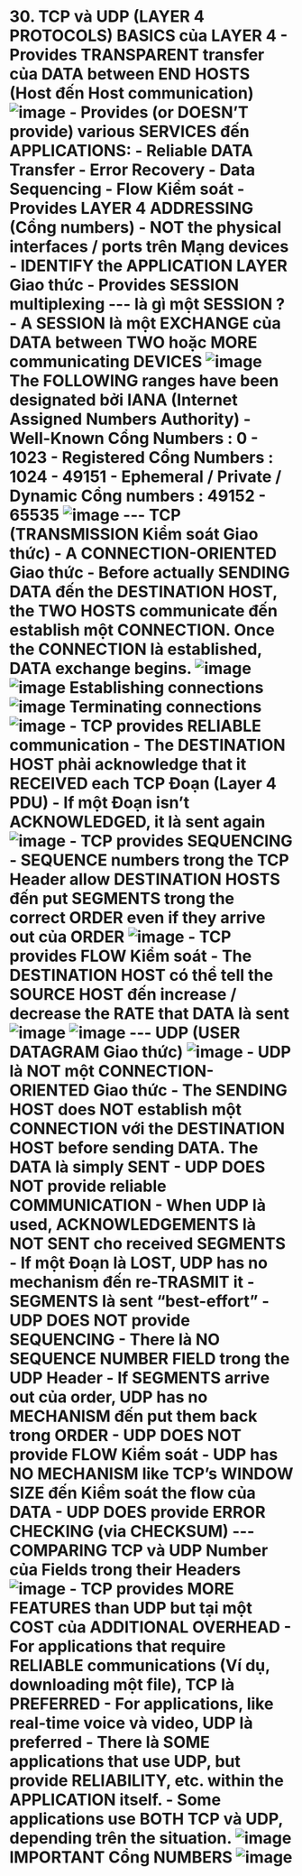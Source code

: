 # 30. TCP và UDP (LAYER 4 PROTOCOLS) BASICS của LAYER 4 - Provides TRANSPARENT transfer của DATA between END HOSTS (Host đến Host communication) ![image](https://github.com/psaumur/CCNA/assets/106411237/b0309c1e-a283-428b-9d8b-c9c1568e6a58) - Provides (or DOESN’T provide) various SERVICES đến APPLICATIONS: - Reliable DATA Transfer - Error Recovery - Data Sequencing - Flow Kiểm soát - Provides LAYER 4 ADDRESSING (Cổng numbers) - NOT the physical interfaces / ports trên Mạng devices - IDENTIFY the APPLICATION LAYER Giao thức - Provides SESSION multiplexing --- là gì một SESSION ? - A SESSION là một EXCHANGE của DATA between TWO hoặc MORE communicating DEVICES ![image](https://github.com/psaumur/CCNA/assets/106411237/2d8c6c74-24e5-4574-b454-bc694f056bec) The FOLLOWING ranges have been designated bởi IANA (Internet Assigned Numbers Authority) - **Well-Known** Cổng Numbers : 0 - 1023 - **Registered** Cổng Numbers : 1024 - 49151 - **Ephemeral** / Private / Dynamic Cổng numbers : 49152 - 65535 ![image](https://github.com/psaumur/CCNA/assets/106411237/02d56940-33b6-40a8-8431-0a39c19bc66a) --- TCP (TRANSMISSION Kiểm soát Giao thức) - A CONNECTION-ORIENTED Giao thức - Before actually SENDING DATA đến the DESTINATION HOST, the TWO HOSTS communicate đến establish một CONNECTION. Once the CONNECTION là established, DATA exchange begins. ![image](https://github.com/psaumur/CCNA/assets/106411237/9fcb7294-da61-4fff-b483-c1da6a8d7b48) ![image](https://github.com/psaumur/CCNA/assets/106411237/1f5b0753-b625-463b-9d6f-79bf5b2454dc) Establishing connections ![image](https://github.com/psaumur/CCNA/assets/106411237/877a8e35-2e2d-4cf4-af65-1a1834308ba9) Terminating connections ![image](https://github.com/psaumur/CCNA/assets/106411237/3a0a9cff-8bc4-4c1f-a9b0-941807cf6f40) - TCP provides RELIABLE communication - The DESTINATION HOST phải acknowledge that it RECEIVED each TCP Đoạn (Layer 4 PDU) - If một Đoạn isn’t ACKNOWLEDGED, it là sent again ![image](https://github.com/psaumur/CCNA/assets/106411237/d8349049-7a5a-40a3-95fa-7ad86ec1049d) - TCP provides SEQUENCING - SEQUENCE numbers trong the TCP Header allow DESTINATION HOSTS đến put SEGMENTS trong the correct ORDER even if they arrive out của ORDER ![image](https://github.com/psaumur/CCNA/assets/106411237/a1df1c41-df4f-4211-ac56-144280a2d3bf) - TCP provides FLOW Kiểm soát - The DESTINATION HOST có thể tell the SOURCE HOST đến increase / decrease the RATE that DATA là sent ![image](https://github.com/psaumur/CCNA/assets/106411237/f5f3f467-5b1f-4a30-9ef7-8a5c0de65139) ![image](https://github.com/psaumur/CCNA/assets/106411237/fafc82c7-21a2-46cf-b82b-702b2d8c1d52) --- UDP (USER DATAGRAM Giao thức) ![image](https://github.com/psaumur/CCNA/assets/106411237/773a7e94-50b1-4179-b2e6-0d45ec5c1b3d) - UDP là NOT một CONNECTION-ORIENTED Giao thức - The SENDING HOST does NOT establish một CONNECTION với the DESTINATION HOST before sending DATA. The DATA là simply SENT - UDP DOES NOT provide reliable COMMUNICATION - When UDP là used, ACKNOWLEDGEMENTS là NOT SENT cho received SEGMENTS - If một Đoạn là LOST, UDP has no mechanism đến re-TRASMIT it - SEGMENTS là sent “best-effort” - UDP DOES NOT provide SEQUENCING - There là NO SEQUENCE NUMBER FIELD trong the UDP Header - If SEGMENTS arrive out của order, UDP has no MECHANISM đến put them back trong ORDER - UDP DOES NOT provide FLOW Kiểm soát - UDP has NO MECHANISM like TCP’s WINDOW SIZE đến Kiểm soát the flow của DATA - UDP DOES provide ERROR CHECKING (via CHECKSUM) --- COMPARING TCP và UDP Number của Fields trong their Headers ![image](https://github.com/psaumur/CCNA/assets/106411237/90fb3d62-5011-4970-9cf6-167cccfe3449) - TCP provides MORE FEATURES than UDP but tại một COST của ADDITIONAL OVERHEAD - For applications that require RELIABLE communications (Ví dụ, downloading một file), TCP là PREFERRED - For applications, like real-time voice và video, UDP là preferred - There là SOME applications that use UDP, but provide RELIABILITY, etc. within the APPLICATION itself. - Some applications use BOTH TCP và UDP, depending trên the situation. ![image](https://github.com/psaumur/CCNA/assets/106411237/fcbef599-9277-4b06-8d59-2349ca70817a) IMPORTANT Cổng NUMBERS ![image](https://github.com/psaumur/CCNA/assets/106411237/9e1f0422-d027-4a06-a359-d47c5c39dba1) 